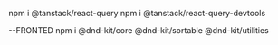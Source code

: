 npm i @tanstack/react-query
npm i @tanstack/react-query-devtools



--FRONTED
npm i @dnd-kit/core @dnd-kit/sortable @dnd-kit/utilities